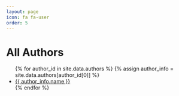 ```yaml
---
layout: page
icon: fa fa-user
order: 5
---
```

<div class="container">
  <h1>All Authors</h1>
  <ul>
    {% for author_id in site.data.authors %}
      {% assign author_info = site.data.authors[author_id[0]] %}
      <li>
        <a href="{{ author_info.url }}">{{ author_info.name }}</a>
      </li>
    {% endfor %}
  </ul>
</div>